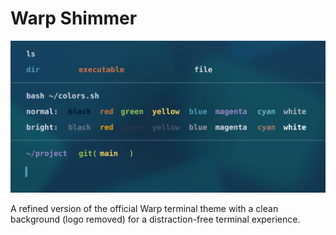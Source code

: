 # Warp Shimmer

![Warp Shimmer Preview](previews/warp_with_bg.png)

A refined version of the official Warp terminal theme with a clean background (logo removed) for a distraction-free terminal experience.